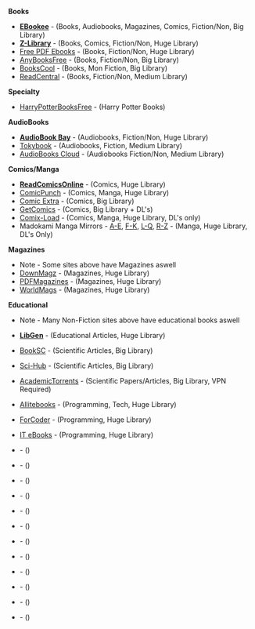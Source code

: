 **Books**

* [**EBookee**](https://tinyurl.com/nyt7ncw) - (Books, Audiobooks, Magazines, Comics, Fiction/Non, Big Library)
* [**Z-Library**](https://tinyurl.com/yyq4enxd) - (Books, Comics, Fiction/Non, Huge Library)
* [Free PDF Ebooks](https://tinyurl.com/5zapfh) - (Books, Fiction/Non, Huge Library)
* [AnyBooksFree](https://tinyurl.com/y6ema7gq) - (Books, Fiction/Non, Big Library)
* [BooksCool](https://tinyurl.com/yxutdbms) - (Books, Mon Fiction, Big Library)
* [ReadCentral](https://tinyurl.com/y47fr3gt) - (Books, Fiction/Non, Medium Library)

**Specialty** 

* [HarryPotterBooksFree](https://tinyurl.com/yyv5bbzo) - (Harry Potter Books)

**AudioBooks** 

* [**AudioBook Bay**](https://tinyurl.com/yajuygsv) - (Audiobooks, Fiction/Non, Huge Library)
* [Tokybook](https://tinyurl.com/y8l4c8t9) - (Audiobooks, Fiction, Medium Library)
* [AudioBooks Cloud](https://tinyurl.com/yyuhwkkp) - (Audiobooks Fiction/Non, Medium Library)

**Comics/Manga**

* [**ReadComicsOnline**](https://tinyurl.com/y46g2ey6) - (Comics, Huge Library)
* [ComicPunch](https://tinyurl.com/yypect5f) - (Comics, Manga, Huge Library)
* [Comic Extra](https://tinyurl.com/y5r9beob) - (Comics, Big Library)
* [GetComics](https://tinyurl.com/y8ymvusj) - (Comics, Big Library + DL's)
* [Comix-Load](https://tinyurl.com/yyhujn47) - (Comics, Manga, Huge Library, DL's only)
* Madokami Manga Mirrors - [A-E](https://tinyurl.com/y26lzz6u), [F-K](https://tinyurl.com/yxtf8b42), [L-Q](https://tinyurl.com/y3quwl7e), [R-Z](https://tinyurl.com/y2m8tsko) - (Manga, Huge Library, DL's Only)

**Magazines** 

* Note - Some sites above have Magazines aswell 
* [DownMagz](https://tinyurl.com/y9uom42c) - (Magazines, Huge Library)
* [PDFMagazines](https://tinyurl.com/y57k4rbr) - (Magazines, Huge Library)
* [WorldMags](https://tinyurl.com/y6cbvssh) - (Magazines, Huge Library)

**Educational** 

* Note - Many Non-Fiction sites above have educational books aswell
* [**LibGen**](https://tinyurl.com/ye2e69r) - (Educational Articles, Huge Library)
* [BookSC](https://tinyurl.com/y3szezaa) - (Scientific Articles, Big Library)
* [Sci-Hub](https://tinyurl.com/y553wbqn) - (Scientific Articles, Big Library)
* [AcademicTorrents](https://tinyurl.com/qjv6hbu) - (Scientific Papers/Articles, Big Library, VPN Required)
* [Allitebooks](https://tinyurl.com/y3xpkwc9) - (Programming, Tech, Huge Library)
* [ForCoder](https://tinyurl.com/y2kc97lu) - (Programming, Huge Library)
* [IT eBooks](https://tinyurl.com/83btp86) - (Programming, Huge Library)



* []() - ()
* []() - ()
* []() - ()
* []() - ()
* []() - ()
* []() - ()
* []() - ()
* []() - ()
* []() - ()
* []() - ()
* []() - ()
* []() - ()

